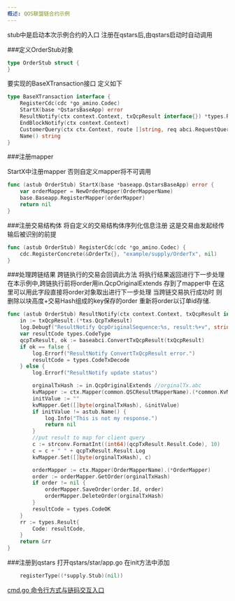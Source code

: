 ```yaml
---
概述: QOS联盟链合约示例
---
```


stub中是启动本次示例合约的入口 注册在qstars后,由qstars启动时自动调用

###定义OrderStub对象

```go
type OrderStub struct {
}
```

要实现的BaseXTransaction接口 定义如下

```go
type BaseXTransaction interface {
	RegisterCdc(cdc *go_amino.Codec)  
	StartX(base *QstarsBaseApp) error
	ResultNotify(ctx context.Context, txQcpResult interface{}) *types.Result
	EndBlockNotify(ctx context.Context)
	CustomerQuery(ctx ctx.Context, route []string, req abci.RequestQuery) (res []byte, err types.Error)
	Name() string
}
```

###注册mapper

StartX中注册mapper 否则自定义mapper将不可调用
```go
func (astub OrderStub) StartX(base *baseapp.QstarsBaseApp) error {
	var orderMapper = NewOrderMapper(OrderMapperName)
	base.Baseapp.RegisterMapper(orderMapper)
	return nil
}
```
###注册交易结构体
将自定义的交易结构体序列化信息注册 这是交易由发起经传输后被识别的前提
```go
func (astub OrderStub) RegisterCdc(cdc *go_amino.Codec) {
	cdc.RegisterConcrete(&OrderTx{}, "example/supply/OrderTx", nil)
}
```


###处理跨链结果
跨链执行的交易会回调此方法 将执行结果返回进行下一步处理 在本示例中,跨链执行前将order用in.QcpOriginalExtends 存到了mapper中 在这里可以用此字段直接将order对象取出进行下一步处理
当跨链交易执行成功时  则删除以块高度+交易Hash组成的key保存的order 重新将order以订单id存储.

```go
func (astub OrderStub) ResultNotify(ctx context.Context, txQcpResult interface{}) *types.Result {
	in := txQcpResult.(*txs.QcpTxResult)
	log.Debugf("ResultNotify QcpOriginalSequence:%s, result:%+v", string(in.QcpOriginalSequence), txQcpResult)
	var resultCode types.CodeType
	qcpTxResult, ok := baseabci.ConvertTxQcpResult(txQcpResult)
	if ok == false {
		log.Errorf("ResultNotify ConvertTxQcpResult error.")
		resultCode = types.CodeTxDecode
	} else {
		log.Errorf("ResultNotify update status")

		orginalTxHash := in.QcpOriginalExtends //orginalTx.abc
		kvMapper := ctx.Mapper(common.QSCResultMapperName).(*common.KvMapper)
		initValue := ""
		kvMapper.Get([]byte(orginalTxHash), &initValue)
		if initValue != astub.Name() {
			log.Info("This is not my response.")
			return nil
		}
		//put result to map for client query
		c := strconv.FormatInt((int64)(qcpTxResult.Result.Code), 10)
		c = c + " " + qcpTxResult.Result.Log
		kvMapper.Set([]byte(orginalTxHash), c)

		orderMapper := ctx.Mapper(OrderMapperName).(*OrderMapper)
		order := orderMapper.GetOrder(orginalTxHash)
		if order != nil {
			orderMapper.SaveOrder(order.Id, order)
			orderMapper.DeleteOrder(orginalTxHash)
		}
		resultCode = types.CodeOK
	}
	rr := types.Result{
		Code: resultCode,
	}
	return &rr
}
```

###注册到qstars
打开qstars/star/app.go 在init方法中添加

```go
	registerType((*supply.Stub)(nil))
```

[cmd.go    命令行方式与链码交互入口](cmd.md)